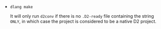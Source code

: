 * `dlang make`

  It will only run `d2conv` if there is no `.D2-ready` file containing the
  string `ONLY`, in which case the project is considered to be a native D2
  project.
